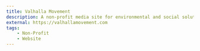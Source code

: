 ```yaml
---
title: Valhalla Movement
description: A non-profit media site for environmental and social solutions.
external: https://valhallamovement.com
tags:
    - Non-Profit
    - Website
---
```

